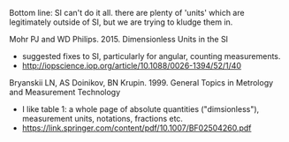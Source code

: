 Bottom line: SI can't do it all. there are plenty of 'units' which are legitimately outside of SI, but we are trying to kludge them in.

Mohr PJ and WD Philips. 2015. Dimensionless Units in the SI
  - suggested fixes to SI, particularly for angular, counting measurements. 
  - http://iopscience.iop.org/article/10.1088/0026-1394/52/1/40

Bryanskii LN, AS Doinikov, BN Krupin. 1999. General Topics in Metrology and Measurement Technology
  - I like table 1: a whole page of absolute quantities ("dimsionless"), measurement units, notations, fractions etc.
  - https://link.springer.com/content/pdf/10.1007/BF02504260.pdf
